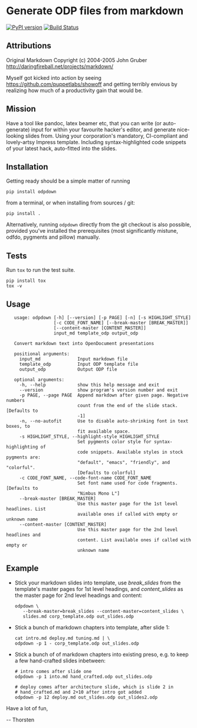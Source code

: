 # Generate ODP files from markdown

[![PyPI version](https://badge.fury.io/py/odpdown.svg)](http://badge.fury.io/py/odpdown)
[![Build Status](https://travis-ci.org/thorstenb/odpdown.svg?branch=master)](https://travis-ci.org/thorstenb/odpdown)

## Attributions

Original Markdown Copyright (c) 2004-2005 John Gruber
http://daringfireball.net/projects/markdown/

Myself got kicked into action by seeing
https://github.com/puppetlabs/showoff and getting terribly envious by
realizing how much of a productivity gain that would be.

## Mission

Have a tool like pandoc, latex beamer etc, that you can write (or
auto-generate) input for within your favourite hacker's editor, and
generate nice-looking slides from. Using your corporation's mandatory,
CI-compliant and lovely-artsy Impress template. Including
syntax-highlighted code snippets of your latest hack, auto-fitted into
the slides.

## Installation

Getting ready should be a simple matter of running

    pip install odpdown

from a terminal, or when installing from sources / git:

    pip install .

Alternatively, running `odpdown` directly from the git checkout is
also possible, provided you've installed the prerequisites (most
significantly mistune, odfdo, pygments and pillow) manually.

## Tests

Run `tox` to run the test suite.

    pip install tox
    tox -v


## Usage

       usage: odpdown [-h] [--version] [-p PAGE] [-n] [-s HIGHLIGHT_STYLE]
                      [-c CODE_FONT_NAME] [--break-master [BREAK_MASTER]]
                      [--content-master [CONTENT_MASTER]]
                      input_md template_odp output_odp

       Convert markdown text into OpenDocument presentations

       positional arguments:
         input_md              Input markdown file
         template_odp          Input ODP template file
         output_odp            Output ODP file

       optional arguments:
         -h, --help            show this help message and exit
         --version             show program's version number and exit
         -p PAGE, --page PAGE  Append markdown after given page. Negative numbers
                               count from the end of the slide stack. [Defaults to
                               -1]
         -n, --no-autofit      Use to disable auto-shrinking font in text boxes, to
                               fit available space.
         -s HIGHLIGHT_STYLE, --highlight-style HIGHLIGHT_STYLE
                               Set pygments color style for syntax-highlighting of
                               code snippets. Available styles in stock pygments are:
                               "default", "emacs", "friendly", and "colorful".
                               [Defaults to colorful]
         -c CODE_FONT_NAME, --code-font-name CODE_FONT_NAME
                               Set font name used for code fragments. [Defaults to
                               "Nimbus Mono L"]
         --break-master [BREAK_MASTER]
                               Use this master page for the 1st level headlines. List
                               available ones if called with empty or unknown name
         --content-master [CONTENT_MASTER]
                               Use this master page for the 2nd level headlines and
                               content. List available ones if called with empty or
                               unknown name

## Example

* Stick your markdown slides into template, use _break_slides_
  from the template's master pages for 1st level headings, and
  _content_slides_  as the master page for 2nd level headings and content:

      odpdown \
         --break-master=break_slides --content-master=content_slides \
         slides.md corp_template.odp out_slides.odp

* Stick a bunch of markdown chapters into template,
  after slide 1:

      cat intro.md deploy.md tuning.md | \
      odpdown -p 1 - corp_template.odp out_slides.odp

* Stick a bunch of of markdown chapters into existing preso, e.g. to
  keep a few hand-crafted slides inbetween:

      # intro comes after slide one
      odpdown -p 1 into.md hand_crafted.odp out_slides.odp

      # deploy comes after architecture slide, which is slide 2 in
      # hand_crafted.md and 2+10 after intro got added
      odpdown -p 12 deploy.md out_slides.odp out_slides2.odp

Have a lot of fun,

-- Thorsten
